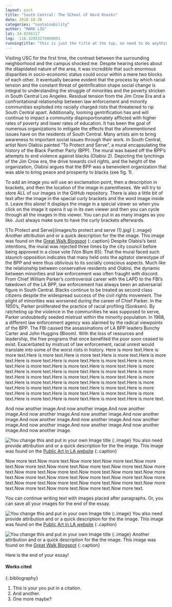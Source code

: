 ```yaml
---
layout: post
title: "South Central: The SChool of Hard Knocks"
date: 2018-10-28
categories: "sustainability" 
author: "MARK LIU"
lat: 34.0256117
lng: -118.32933270000001
runningtitle: "this is just the title at the top, no need to do anything here"
---
```

   Visiting USC for the first time, the contrast between the surrounding neighborhood and the campus shocked me. Despite hearing stories about the dilapidated nature of the area, it was incredible that such enormous disparities in socio-economic status could occur within a mere two blocks of each other. It eventually became evident that the process by which racial tension and the constant threat of gentrification shape social change is integral to understanding the struggle of minorities and the poverty stricken in South Central Los Angeles. Residual tension from the Jim Crow Era and a confrontational relationship between law enforcement and minority communities exploded into racially charged riots that threatened to rip South Central apart. Additionally, looming gentrification has and will continue to impact a community disproportionately afflicted with higher rates of poverty and lower rates of education. It has been the goal of numerous organizations to mitigate the effects that the aforementioned issues have on the residents of South Central. 
   Many artists aim to bring awareness to important social issues through their work. In South Central, artist Noni Olabisi painted “To Protect and Serve”, a mural encapsulating the history of the Black Panther Party (BPP). The mural was based off the BPP’s attempts to end violence against blacks (Olabisi 2). Depicting the lynchings of the Jim Crow era, the drive towards civil rights, and the height of the organization, Olabisi argues that the BPP was a benevolent organization that was able to bring peace and prosperity to blacks (see fig. 1).   

To add an image you will use an exclamation point, then a description in brackets, and then the location of the image in parentheses. We will try to store ALL of our images in the GitHub repository.  There is also a little bit of text after the image in the special curly brackets and the word image inside it. Leave this alone! It displays the image in a special viewer so when you click on the image it opens it up in its own viewer and then you can cycle through all the images in this viewer. You can put in as many images as you like. Just always make sure to have the curly brackets afterwards.
   
   
![To Protect and Serve](images/to protect and serve (1).jpg)
   {:.image}
Another attribution and or a quick description for the the image. This image was found on the [Great Walk Blogspot](http://greatlawalk.blogspot.com/2016/11/)
   {:.caption} 
Despite Olabisi’s best intentions, the mural was rejected three times by the city council before being approved in a close vote (Von Blum 85). That the mural faced such staunch opposition indicates that many held onto the agitator stereotype of the BPP and were thus oblivious to its socially conscious aspects. Much like the relationship between conservative residents and Olabisi, the dynamic between minorities and law enforcement was often fraught with discord. 
   From Chief William Parker’s controversial career with the LAPD to the FBI’s takedown of the LA BPP, law enforcement has always been an adversarial figure in South Central. Blacks continue to be treated as second class citizens despite the widespread success of the civil rights movement. The plight of minorities was worsened during the career of Chief Parker. In the 1950’s, Parker proliferated the practice of racial profiling (Sonksen). By ratcheting up the violence in the communities he was supposed to serve, Parker undoubtedly seeded mistrust within the minority population. In 1968, a different law enforcement agency was alarmed by the radical viewpoints of the BPP. The FBI caused the assassinations of LA BPP leaders Bunchy Carter and John Huggins (Bloom). With the loss of resources and leadership, the free programs that once benefited the poor soon ceased to exist. Exacerbated by mistrust of law enforcement, racial unrest would translate into some of the worst riots in history.
Here is more text.Here is more text.Here is more text.Here is more text.Here is more text.Here is more text.Here is more text.Here is more text.Here is more text.Here is more text.Here is more text.Here is more text.Here is more text.Here is more text.Here is more text.Here is more text.Here is more text.Here is more text.Here is more text.Here is more text.Here is more text.Here is more text.Here is more text.Here is more text.Here is more text.Here is more text.Here is more text.Here is more text.Here is more text.Here is more text.Here is more text.Here is more text.Here is more text.Here is more text.Here is more text.Here is more text.Here is more text.Here is more text.

And now another image.And now another image.And now another image.And now another image.And now another image.And now another image.And now another image.And now another image.And now another image.And now another image.And now another image.And now another image.And now another image.

![You change this and put in your own Image title](images/example1.jpg)
   {:.image}
You also need provide attribution and or a quick description for the the image. This image was found on the [Public Art in LA website](http://www.publicartinla.com/LA_murals/Hollywood/cat_fairfax.html)
   {:.caption} 

Now more text.Now more text.Now more text.Now more text.Now more text.Now more text.Now more text.Now more text.Now more text.Now more text.Now more text.Now more text.Now more text.Now more text.Now more text.Now more text.Now more text.Now more text.Now more text.Now more text.Now more text.Now more text.Now more text.Now more text.Now more text.Now more text.Now more text.Now more text.Now more text.


You can continue writing text with images placed after paragraphs. Or, you can save all your images for the end of the essay.

![You change this and put in your own Image title](images/example1.jpg)
   {:.image}
You also need provide attribution and or a quick description for the the image. This image was found on the [Public Art in LA website](http://www.publicartinla.com/LA_murals/Hollywood/cat_fairfax.html)
   {:.caption} 
   
![You change this and put in your own Image title](images/example2.jpg)
   {:.image}
Another attribution and or a quick description for the the image. This image was found on the [Great Walk Blogspot](http://greatlawalk.blogspot.com/2016/11/)
   {:.caption} 

Here is the end of your essay!

#### Works cited

{:.bibliography} 
1. This is your you put in a citation.
2. And another.
3. One more maybe?
